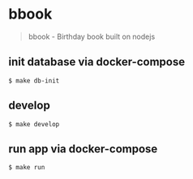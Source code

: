 # bbook
> bbook - Birthday book built on nodejs

## init database via docker-compose

`$ make db-init`

## develop

`$ make develop`

## run app via docker-compose
`$ make run`
